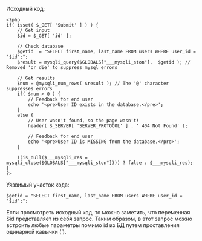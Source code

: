 Исходный код:
~~~
<?php
if( isset( $_GET[ 'Submit' ] ) ) {
    // Get input
    $id = $_GET[ 'id' ];

    // Check database
    $getid  = "SELECT first_name, last_name FROM users WHERE user_id = '$id';";
    $result = mysqli_query($GLOBALS["___mysqli_ston"],  $getid ); // Removed 'or die' to suppress mysql errors

    // Get results
    $num = @mysqli_num_rows( $result ); // The '@' character suppresses errors
    if( $num > 0 ) {
        // Feedback for end user
        echo '<pre>User ID exists in the database.</pre>';
    }
    else {
        // User wasn't found, so the page wasn't!
        header( $_SERVER[ 'SERVER_PROTOCOL' ] . ' 404 Not Found' );

        // Feedback for end user
        echo '<pre>User ID is MISSING from the database.</pre>';
    }

    ((is_null($___mysqli_res = mysqli_close($GLOBALS["___mysqli_ston"]))) ? false : $___mysqli_res);
}
?>

~~~

Уязвимый участок кода:
~~~
$getid = "SELECT first_name, last_name FROM users WHERE user_id = '$id';";
~~~
Если просмотреть исходный код, то можно заметить, что переменная $id представляет из себя запрос. Таким образом, в этот запрос можно встроить любые параметры помимо id из БД путем проставления одинарной кавычки (‘).
